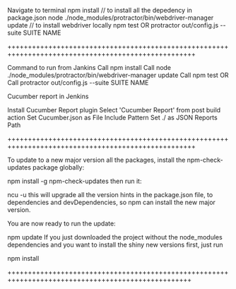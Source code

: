 Navigate to terminal
npm install // to install all the depedency in package.json
node ./node_modules/protractor/bin/webdriver-manager update // to install webdriver locally
npm test
  OR 
protractor out/config.js --suite SUITE NAME


++++++++++++++++++++++++++++++++++++++++++++++++++++++++++++++++++++++++++++++++++++++++++++++++++++

Command to run from Jankins
Call npm install
Call node ./node_modules/protractor/bin/webdriver-manager update
Call npm test
  OR 
Call protractor out/config.js --suite SUITE NAME

Cucumber report in Jenkins

Install Cucumber Report plugin
Select 'Cucumber Report' from post build action
Set Cucumber.json as File Include Pattern
Set ./ as JSON Reports Path 



++++++++++++++++++++++++++++++++++++++++++++++++++++++++++++++++++++++++++++++++++++++++++++++++++++


To update to a new major version all the packages, install the npm-check-updates package globally:

npm install -g npm-check-updates
then run it:

ncu -u
this will upgrade all the version hints in the package.json file, to dependencies and devDependencies, so npm can install the new major version.

You are now ready to run the update:

npm update
If you just downloaded the project without the node_modules dependencies and you want to install the shiny new versions first, just run

npm install

+++++++++++++++++++++++++++++++++++++++++++++++++++++++++++++++++++++++++++++++++++++++++++++++++++